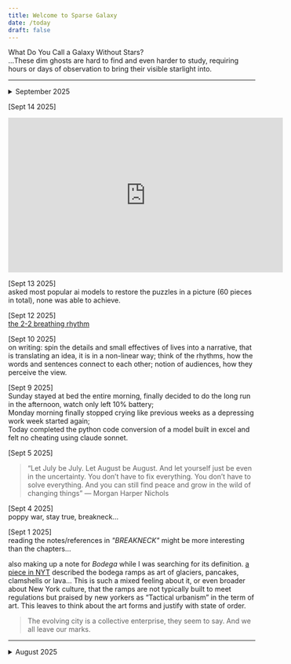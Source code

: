 ```yaml
---
title: Welcome to Sparse Galaxy
date: /today
draft: false
---
```


What Do You Call a Galaxy Without Stars?  
...These dim ghosts are hard to find and even harder to study, requiring hours or days of observation to bring their visible starlight into.  

---
<details><summary> September 2025
</summary></details>

[Sept 14 2025]   
<iframe width="560" height="315" src="https://www.youtube.com/embed/LmZD-TU96q4?si=yQsATntCc6zzEIGn" title="YouTube video player" frameborder="0" allow="accelerometer; autoplay; clipboard-write; encrypted-media; gyroscope; picture-in-picture; web-share" referrerpolicy="strict-origin-when-cross-origin" allowfullscreen></iframe>

[Sept 13 2025]  
asked most popular ai models to restore the puzzles in a picture (60 pieces in total), none was able to achieve.

[Sept 12 2025]  
[the 2-2 breathing rhythm](https://www.runnersworld.com/news/a65664991/jack-daniels-dies/)

[Sept 10 2025]  
on writing: spin the details and small effectives of lives into a narrative, that is translating an idea, it is in a non-linear way; think of the rhythms, how the words and sentences connect to each other; notion of audiences, how they perceive the view.  

[Sept 9 2025]  
Sunday stayed at bed the entire morning, finally decided to do the long run in the afternoon, watch only left 10% battery;  
Monday morning finally stopped crying like previous weeks as a depressing work week started again;  
Today completed the python code conversion of a model built in excel and felt no cheating using claude sonnet.

[Sept 5 2025]  
> “Let July be July. Let August be August. And let yourself just be even in the uncertainty. You don’t have to fix everything. You don’t have to solve everything. And you can still find peace and grow in the wild of changing things” ― Morgan Harper Nichols

[Sept 4 2025]  
poppy war, stay true, breakneck... 

[Sept 1 2025]  
reading the notes/references in *"BREAKNECK"* might be more interesting than the chapters...  

also making up a note for *Bodega* while I was searching for its definition. [a piece in NYT](https://www.nytimes.com/2025/08/13/arts/design/deli-bodega-ramps-accessibility.html) described the bodega ramps as art of glaciers, pancakes, clamshells or lava... This is such a mixed feeling about it, or even broader about New York culture, that the ramps are not typically built to meet regulations but praised by new yorkers as “Tactical urbanism” in the term of art. This leaves to think about the art forms and justify with state of order.  
> The evolving city is a collective enterprise, they seem to say. And we all leave our marks.

---
<details><summary> August 2025
</summary>

[aug 31 2025]  
it's the end of August or Summer? time to archive!  
currently reading: [BREAKNECK: China’s Quest to Engineer the Future](https://danwang.co/about/)

[aug 29 2025]  
what i read today: [Sonderweg, Bildung, and Innerlichkeit](the-german-genius)  

[aug 28 2025]  
"...if you don't think things get better, you try less hard, you start to think work life balance. That's normally people would start to talk about when they don't want to work anymore." [12th Annual Barbara K. Olson Memorial Lecture 11-16-12]

[aug 26 2025]  
running on the trails (better without rocks) is such therapeutical  
what i read today: [Ni 12501, Sumer, Ishkur and Fox](4400-year-old-tablet-translate-the-sumerian-myth)

[aug 25, 2025]  
<a href="https://www.themarginalian.org/2016/06/23/thin-slices-of-anxiety-catherine-lepage/" target="_blank">
<img src="https://bear-images.sfo2.cdn.digitaloceanspaces.com/darkgalaxies/anxiety.webp" alt="thinslicesofanxiety_" width="300" height="300">  
</a>

[aug 24 2025]  
tricking my mind to think of my work as *Kintsugi*, versus the invention of pottery...  

<img src="https://cdn.britannica.com/79/239379-050-4DCDF2C3/Kintsugi-pottery.jpg" alt="kintsugi" width="450" height="300">

[aug 22 2025]   
[project edgar](projects#project-edgar)

[aug 21 2025]   
> And nothing at all separates our bodies  
From the vast emptiness expanding, and I know  
-- [ACHIEVING PERSPECTIVE](https://www.themarginalian.org/2022/02/18/achieving-perspective/) *by Pattiann Rogers*

![Achieving Perspective](https://i1.wp.com/www.themarginalian.org/wp-content/uploads/2022/02/achievingperspective-scaled.jpg)


[aug 20 2025]  
the place where strength, discipline, confidence, and social identity all intersect… 

[aug 19 2025]  
[The Third Thing](https://www.poetryfoundation.org/poetrymagazine/articles/60484/the-third-thing)  

[aug 17 2025]  
Nature has [conservation of energy](/conservation-of-energy), but does not really care; she spends a lot of it in all directions. It is up to the physicist to figure out how to liberate us from the need for having energy. 

[aug 16 2025]  
when your physical body is in pain, the emotion also falls in turmoil.

[aug 15 2025]  
On governance: on the way back from the gym in Gowanus today, there were three people holding flags on a section of Fourth Ave that was under construction. They were there putting up flags in the air that says *go* and *stop*, which I followed their instruction did what they say. Why do people follow these flags? Because everyone else is already following these flags, and you have the incentive (benefit) to do the same thing as what everyone else is doing. 

[aug 14, 2025]  
*"To have a child, to plant a tree, to write a book."* in nowadays, is it still a full life?  

[aug 13 2025]  
english language is architecturally, logically and politically decentralized.  

[aug 12 2025]  
[this unscientific age!](the-meaning-of-it-all/#this-unscientific-age)   

[aug 11 2025]  
repetition can either be constructive, accumulating higher meaning, or destructive, annihilating all meaning.

[aug 7 2025]  
*i like to write in **markdowns** <3*
</details>
